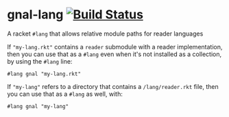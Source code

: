 gnal-lang [![Build Status](https://travis-ci.org/AlexKnauth/gnal-lang.png?branch=master)](https://travis-ci.org/AlexKnauth/gnal-lang)
===
A racket `#lang` that allows relative module paths for reader languages

If `"my-lang.rkt"` contains a `reader` submodule with a reader
implementation, then you can use that as a `#lang` even when it's not
installed as a collection, by using the `#lang` line:
```racket
#lang gnal "my-lang.rkt"
```

If `"my-lang"` refers to a directory that contains a `/lang/reader.rkt`
file, then you can use that as a `#lang` as well, with:
```racket
#lang gnal "my-lang"
```
